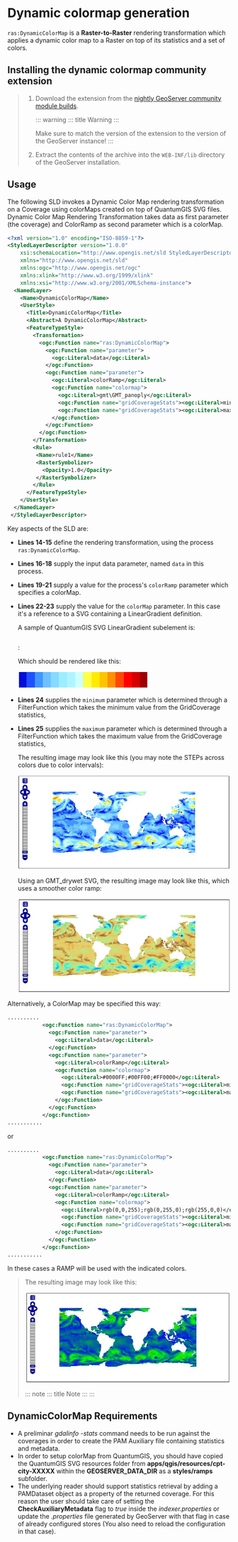 # Dynamic colormap generation

`ras:DynamicColorMap` is a **Raster-to-Raster** rendering transformation which applies a dynamic color map to a Raster on top of its statistics and a set of colors.

## Installing the dynamic colormap community extension

> 1.  Download the extension from the [nightly GeoServer community module builds](https://build.geoserver.org/geoserver/main/community-latest/).
>
>     ::: warning
>     ::: title
>     Warning
>     :::
>
>     Make sure to match the version of the extension to the version of the GeoServer instance!
>     :::
>
> 2.  Extract the contents of the archive into the `WEB-INF/lib` directory of the GeoServer installation.

## Usage

The following SLD invokes a Dynamic Color Map rendering transformation on a Coverage using colorMaps created on top of QuantumGIS SVG files. Dynamic Color Map Rendering Transformation takes data as first parameter (the coverage) and ColorRamp as second parameter which is a colorMap.

``` xml
<?xml version="1.0" encoding="ISO-8859-1"?>
<StyledLayerDescriptor version="1.0.0"
    xsi:schemaLocation="http://www.opengis.net/sld StyledLayerDescriptor.xsd"
    xmlns="http://www.opengis.net/sld"
    xmlns:ogc="http://www.opengis.net/ogc"
    xmlns:xlink="http://www.w3.org/1999/xlink"
    xmlns:xsi="http://www.w3.org/2001/XMLSchema-instance">
  <NamedLayer>
    <Name>DynamicColorMap</Name>
    <UserStyle>
      <Title>DynamicColorMap</Title>
      <Abstract>A DynamicColorMap</Abstract>
      <FeatureTypeStyle>
        <Transformation>
          <ogc:Function name="ras:DynamicColorMap">
            <ogc:Function name="parameter">
              <ogc:Literal>data</ogc:Literal>
            </ogc:Function>
            <ogc:Function name="parameter">
              <ogc:Literal>colorRamp</ogc:Literal>
              <ogc:Function name="colormap">
                <ogc:Literal>gmt\GMT_panoply</ogc:Literal>
                <ogc:Function name="gridCoverageStats"><ogc:Literal>minimum</ogc:Literal></ogc:Function>
                <ogc:Function name="gridCoverageStats"><ogc:Literal>maximum</ogc:Literal></ogc:Function>
              </ogc:Function>
            </ogc:Function>
          </ogc:Function>
        </Transformation>
        <Rule>
         <Name>rule1</Name>
         <RasterSymbolizer>
           <Opacity>1.0</Opacity>
         </RasterSymbolizer>
        </Rule>
      </FeatureTypeStyle>
    </UserStyle>
  </NamedLayer>
 </StyledLayerDescriptor>
```

Key aspects of the SLD are:

-   **Lines 14-15** define the rendering transformation, using the process `ras:DynamicColorMap`.

-   **Lines 16-18** supply the input data parameter, named `data` in this process.

-   **Lines 19-21** supply a value for the process's `colorRamp` parameter which specifies a colorMap.

-   **Lines 22-23** supply the value for the `colorMap` parameter. In this case it's a reference to a SVG containing a LinearGradient definition.

    A sample of QuantumGIS SVG LinearGradient subelement is:

    ``` xml
    ```

    <linearGradient id="GMT_panoply" gradientUnits="objectBoundingBox" spreadMethod="pad" x1="0%" x2="100%" y1="0%" y2="0%">

    :   <stop offset="0.00%" stop-color="rgb(4,14,216)" stop-opacity="1.0000"/> <stop offset="6.25%" stop-color="rgb(4,14,216)" stop-opacity="1.0000"/> <stop offset="6.25%" stop-color="rgb(32,80,255)" stop-opacity="1.0000"/> <stop offset="12.50%" stop-color="rgb(32,80,255)" stop-opacity="1.0000"/> <stop offset="12.50%" stop-color="rgb(65,150,255)" stop-opacity="1.0000"/> <stop offset="18.75%" stop-color="rgb(65,150,255)" stop-opacity="1.0000"/> <stop offset="18.75%" stop-color="rgb(109,193,255)" stop-opacity="1.0000"/> <stop offset="25.00%" stop-color="rgb(109,193,255)" stop-opacity="1.0000"/> <stop offset="25.00%" stop-color="rgb(134,217,255)" stop-opacity="1.0000"/> <stop offset="31.25%" stop-color="rgb(134,217,255)" stop-opacity="1.0000"/> <stop offset="31.25%" stop-color="rgb(156,238,255)" stop-opacity="1.0000"/> <stop offset="37.50%" stop-color="rgb(156,238,255)" stop-opacity="1.0000"/> <stop offset="37.50%" stop-color="rgb(175,245,255)" stop-opacity="1.0000"/> <stop offset="43.75%" stop-color="rgb(175,245,255)" stop-opacity="1.0000"/> <stop offset="43.75%" stop-color="rgb(206,255,255)" stop-opacity="1.0000"/> <stop offset="50.00%" stop-color="rgb(206,255,255)" stop-opacity="1.0000"/> <stop offset="50.00%" stop-color="rgb(255,254,71)" stop-opacity="1.0000"/> <stop offset="56.25%" stop-color="rgb(255,254,71)" stop-opacity="1.0000"/> <stop offset="56.25%" stop-color="rgb(255,235,0)" stop-opacity="1.0000"/> <stop offset="62.50%" stop-color="rgb(255,235,0)" stop-opacity="1.0000"/> <stop offset="62.50%" stop-color="rgb(255,196,0)" stop-opacity="1.0000"/> <stop offset="68.75%" stop-color="rgb(255,196,0)" stop-opacity="1.0000"/> <stop offset="68.75%" stop-color="rgb(255,144,0)" stop-opacity="1.0000"/> <stop offset="75.00%" stop-color="rgb(255,144,0)" stop-opacity="1.0000"/> <stop offset="75.00%" stop-color="rgb(255,72,0)" stop-opacity="1.0000"/> <stop offset="81.25%" stop-color="rgb(255,72,0)" stop-opacity="1.0000"/> <stop offset="81.25%" stop-color="rgb(255,0,0)" stop-opacity="1.0000"/> <stop offset="87.50%" stop-color="rgb(255,0,0)" stop-opacity="1.0000"/> <stop offset="87.50%" stop-color="rgb(213,0,0)" stop-opacity="1.0000"/> <stop offset="93.75%" stop-color="rgb(213,0,0)" stop-opacity="1.0000"/> <stop offset="93.75%" stop-color="rgb(158,0,0)" stop-opacity="1.0000"/> <stop offset="100.00%" stop-color="rgb(158,0,0)" stop-opacity="1.0000"/>

    </linearGradient>

    Which should be rendered like this:

    ![](images/intervals.png)

-   **Lines 24** supplies the `minimum` parameter which is determined through a FilterFunction which takes the minimum value from the GridCoverage statistics,

-   **Lines 25** supplies the `maximum` parameter which is determined through a FilterFunction which takes the maximum value from the GridCoverage statistics,

    The resulting image may look like this (you may note the STEPs across colors due to color intervals):

    ![](images/panoply.png)

    Using an GMT_drywet SVG, the resulting image may look like this, which uses a smoother color ramp:

    ![](images/ramp.png)

Alternatively, a ColorMap may be specified this way:

``` xml
..........
           <ogc:Function name="ras:DynamicColorMap">
             <ogc:Function name="parameter">
               <ogc:Literal>data</ogc:Literal>
             </ogc:Function>
             <ogc:Function name="parameter">
               <ogc:Literal>colorRamp</ogc:Literal>
               <ogc:Function name="colormap">
                 <ogc:Literal>#0000FF;#00FF00;#FF0000</ogc:Literal>
                 <ogc:Function name="gridCoverageStats"><ogc:Literal>minimum</ogc:Literal></ogc:Function>
                 <ogc:Function name="gridCoverageStats"><ogc:Literal>maximum</ogc:Literal></ogc:Function>
               </ogc:Function>
             </ogc:Function>
           </ogc:Function>
...........
```

or

``` xml
..........
           <ogc:Function name="ras:DynamicColorMap">
             <ogc:Function name="parameter">
               <ogc:Literal>data</ogc:Literal>
             </ogc:Function>
             <ogc:Function name="parameter">
               <ogc:Literal>colorRamp</ogc:Literal>
               <ogc:Function name="colormap">
                 <ogc:Literal>rgb(0,0,255);rgb(0,255,0);rgb(255,0,0)</ogc:Literal>
                 <ogc:Function name="gridCoverageStats"><ogc:Literal>minimum</ogc:Literal></ogc:Function>
                 <ogc:Function name="gridCoverageStats"><ogc:Literal>maximum</ogc:Literal></ogc:Function>
               </ogc:Function>
             </ogc:Function>
           </ogc:Function>
...........
```

In these cases a RAMP will be used with the indicated colors.

> The resulting image may look like this:
>
> ![](images/bgr.png)
>
> ::: note
> ::: title
> Note
> :::
> :::

## DynamicColorMap Requirements

-   A preliminar *gdalinfo -stats* command needs to be run against the coverages in order to create the PAM Auxiliary file containing statistics and metadata.
-   In order to setup colorMap from QuantumGIS, you should have copied the QuantumGIS SVG resources folder from **apps/qgis/resources/cpt-city-XXXXX** within the **GEOSERVER_DATA_DIR** as a **styles/ramps** subfolder.
-   The underlying reader should support statistics retrieval by adding a PAMDataset object as a property of the returned coverage. For this reason the user should take care of setting the **CheckAuxiliaryMetadata** flag to *true* inside the *indexer.properties* or update the *.properties* file generated by GeoServer with that flag in case of already configured stores (You also need to reload the configuration in that case).
